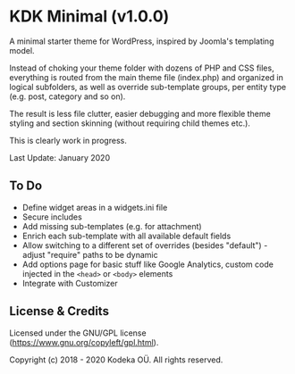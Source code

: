 # KDK Minimal (v1.0.0)

A minimal starter theme for WordPress, inspired by Joomla's templating model.

Instead of choking your theme folder with dozens of PHP and CSS files, everything is routed from the main theme file (index.php) and organized in logical subfolders, as well as override sub-template groups, per entity type (e.g. post, category and so on).

The result is less file clutter, easier debugging and more flexible theme styling and section skinning (without requiring child themes etc.).

This is clearly work in progress.

Last Update: January 2020


## To Do
- Define widget areas in a widgets.ini file
- Secure includes
- Add missing sub-templates (e.g. for attachment)
- Enrich each sub-template with all available default fields
- Allow switching to a different set of overrides (besides "default") - adjust "require" paths to be dynamic
- Add options page for basic stuff like Google Analytics, custom code injected in the `<head>` or `<body>` elements
- Integrate with Customizer


## License & Credits

Licensed under the GNU/GPL license (https://www.gnu.org/copyleft/gpl.html).

Copyright (c) 2018 - 2020 Kodeka OÜ. All rights reserved.
